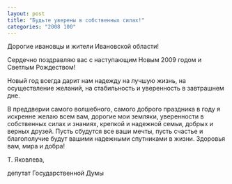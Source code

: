 ```yaml
---
layout: post
title: "Будьте уверены в собственных силах!"
categories: "2008 100"
---
```


Дорогие ивановцы и жители Ивановской области!

Сердечно поздравляю вас с наступающим Новым 2009 годом и Светлым Рождеством!

Новый год всегда дарит нам надежду на лучшую жизнь, на осуществление желаний, на стабильность и уверенность в завтрашнем дне.

В преддверии самого волшебного, самого доброго праздника в году я искренне желаю всем вам, дорогие мои земляки, уверенности в собственных силах и знаниях, крепкой и надежной семьи, добрых и верных друзей. Пусть сбудутся все ваши мечты, пусть счастье и благополучие будут вашими надежными спутниками в жизни. Здоровья вам, мира и добра!

Т. Яковлева,

депутат Государственной Думы


